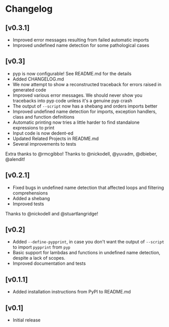 # Changelog

## [v0.3.1]

- Improved error messages resulting from failed automatic imports
- Improved undefined name detection for some pathological cases

## [v0.3]

- pyp is now configurable! See README.md for the details
- Added CHANGELOG.md
- We now attempt to show a reconstructed traceback for errors raised in generated code
- Improved various error messages. We should never show you tracebacks into pyp code unless it's a
genuine pyp crash
- The output of `--script` now has a shebang and orders imports better
- Improved undefined name detection for imports, exception handlers, class and function definitions
- Automatic printing now tries a little harder to find standalone expressions to print
- Input code is now dedent-ed
- Updated Related Projects in README.md
- Several improvements to tests

Extra thanks to @rmcgibbo!
Thanks to @nickodell, @yuvadm, @dbieber, @alendit!

## [v0.2.1]

- Fixed bugs in undefined name detection that affected loops and filtering comprehensions
- Added a shebang
- Improved tests

Thanks to @nickodell and @stuartlangridge!

## [v0.2]

- Added `--define-pypprint`, in case you don't want the output of `--script` to import `pypprint` from `pyp`
- Basic support for lambdas and functions in undefined name detection, despite a lack of scopes.
- Improved documentation and tests

## [v0.1.1]

- Added installation instructions from PyPI to README.md

## [v0.1]

- Initial release
